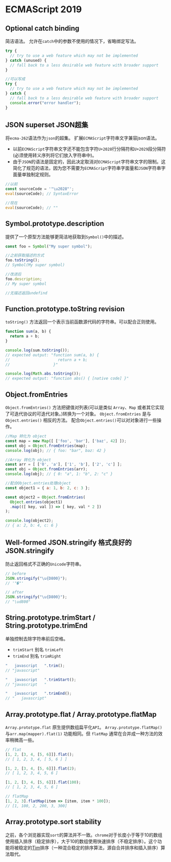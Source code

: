 # ECMAScript 2019

## Optional catch binding
简洁语法。 允许在`catch`中的参数不使用的情况下，省略绑定写法。
```js
try {
  // try to use a web feature which may not be implemented
} catch (unused) {
  // fall back to a less desirable web feature with broader support
}

//可以写成
try {
  // try to use a web feature which may not be implemented
} catch {
  // fall back to a less desirable web feature with broader support
  console.error("error handler");
}
```

## JSON superset JSON超集
将`ecma-262`语法作为`json`的超集。 扩展`ECMAScript`字符串文字兼容json语法。

- 以前`ECMAScript`字符串文字还不能包含字符`U+2028`行分隔符和`U+2029`段分隔符(必须使用转义序列将它们放入字符串中)。
- 由于`JSON`的语法是固定的，因此决定取消对`ECMAScript`字符串文字的限制。这简化了规范的语法，因为您不需要为`ECMAScript`字符串字面量和`JSON`字符串字面量单独制定规则。
```js
//以前
const sourceCode = '"\u2028"';
eval(sourceCode); // SyntaxError

//现在
eval(sourceCode); // ""
```

## Symbol.prototype.description
提供了一个原型方法能够更简洁地获取到`Symbol()`中的描述。
```js
const foo = Symbol("My super symbol");

//之前获取描述的方式
foo.toString();
// Symbol(My super symbol)

//改进后
foo.description;
// My super symbol

//无描述返回undefind
```

## Function.prototype.toString revision
`toString()` 方法返回一个表示当前函数源代码的字符串。可以配合正则使用。
```js
function sum(a, b) {
  return a + b;
}

console.log(sum.toString());
// expected output: "function sum(a, b) {
//                     return a + b;
//                   }"

console.log(Math.abs.toString());
// expected output: "function abs() { [native code] }"
```

## Object.fromEntries
`Object.fromEntries()` 方法把键值对列表(可以是类似 `Array`、`Map` 或者其它实现了可迭代协议的可迭代对象。)转换为一个对象。 `Object.fromEntries` 是与 `Object.entries()` 相反的方法。 配合`Object.entries()`可以对对象进行一些操作。
```js
//Map 转化为 object
const map = new Map([ ['foo', 'bar'], ['baz', 42] ]);
const obj = Object.fromEntries(map);
console.log(obj); // { foo: "bar", baz: 42 }

//Array 转化为 object
const arr = [ ['0', 'a'], ['1', 'b'], ['2', 'c'] ];
const obj = Object.fromEntries(arr);
console.log(obj); // { 0: "a", 1: "b", 2: "c" }

//配合Object.entries处理object
const object1 = { a: 1, b: 2, c: 3 };

const object2 = Object.fromEntries(
  Object.entries(object1)
  .map(([ key, val ]) => [ key, val * 2 ])
);

console.log(object2);
// { a: 2, b: 4, c: 6 }
```

## Well-formed JSON.stringify 格式良好的JSON.stringify
防止返回格式不正确的`Unicode`字符串。
```js
// before
JSON.stringify("\u{D800}");
// '"�"'

// after
JSON.stringify("\u{D800}");
// "\ud800"
```

## String.prototype.trimStart / String.prototype.trimEnd
单独控制去除字符串前后空格。

- `trimStart` 别名 `trimLeft`
- `trimEnd` 别名 `trimRight`
```js
"   javascript   ".trim();
// "javascript"

"   javascript   ".trimStart();
// "javascript   "

"   javascript   ".trimEnd();
// "   javascript"
```

## Array.prototype.flat / Array.prototype.flatMap
`Array.prototype.flat` 原生提供数组扁平化`API`。 `Array.prototype.flatMap()`与`arr.map(mapper).flat(1)` 功能相同。但 `flatMap` 通常在合并成一种方法的效率稍微高一些。
```js
// flat
[1, 2, [3, 4, [5, 6]]].flat();
// [ 1, 2, 3, 4, [ 5, 6 ] ]

[1, 2, [3, 4, [5, 6]]].flat(2);
// [ 1, 2, 3, 4, 5, 6 ]

[1, 2, [3, 4, [5, 6]]].flat(100);
// [ 1, 2, 3, 4, 5, 6 ]

// flatMap
[1, 2, 3].flatMap(item => [item, item * 100]);
// [1, 100, 2, 200, 3, 300]
```

## Array.prototype.sort stability

之前，各个浏览器实现`sort`的算法并不一致。`chrome`对于长度小于等于10的数组使用插入排序（稳定排序），大于10的数组使用快速排序（不稳定排序）。这个功能将被稳定的[Tim](https://v8.dev/features/stable-sort)排序（一种混合稳定的排序算法，源自合并排序和插入排序）算法取代。


